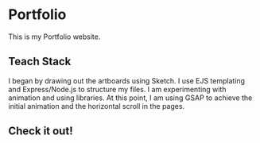 # Portfolio

This is my Portfolio website.  

## Teach Stack
I began by drawing out the artboards using Sketch. I use EJS templating and Express/Node.js to structure my files.  I am experimenting with animation and using libraries.  At this point, I am using GSAP to achieve the initial animation and the horizontal scroll in the pages.

## Check it out!

